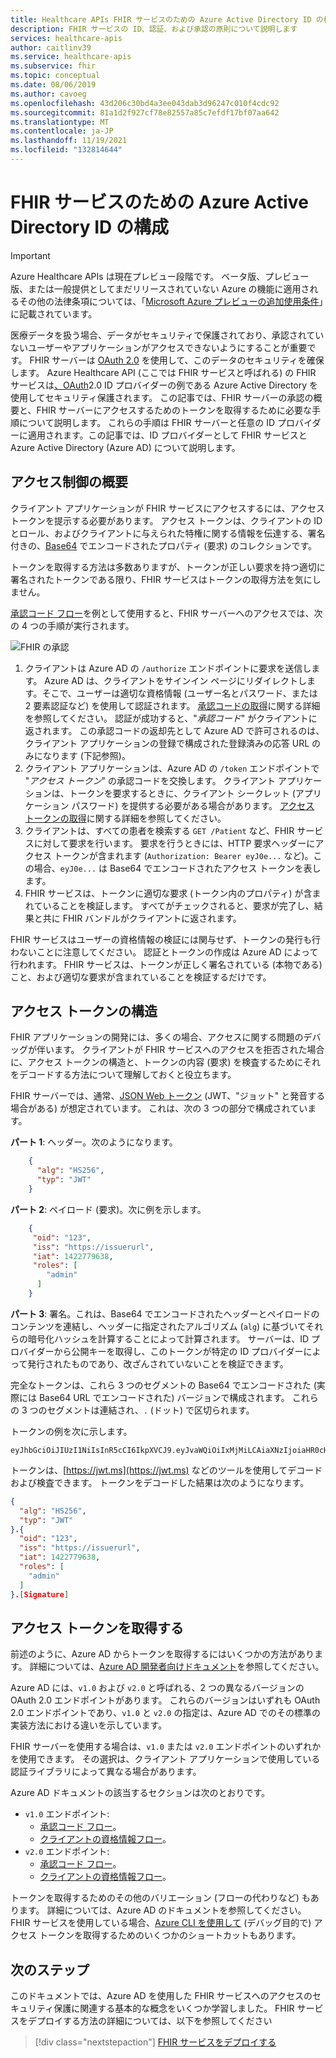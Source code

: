 ```yaml
---
title: Healthcare APIs FHIR サービスのための Azure Active Directory ID の構成
description: FHIR サービスの ID、認証、および承認の原則について説明します
services: healthcare-apis
author: caitlinv39
ms.service: healthcare-apis
ms.subservice: fhir
ms.topic: conceptual
ms.date: 08/06/2019
ms.author: cavoeg
ms.openlocfilehash: 43d206c30bd4a3ee043dab3d96247c010f4cdc92
ms.sourcegitcommit: 81a1d2f927cf78e82557a85c7efdf17bf07aa642
ms.translationtype: MT
ms.contentlocale: ja-JP
ms.lasthandoff: 11/19/2021
ms.locfileid: "132814644"
---
```

# <a name="azure-active-directory-identity-configuration-for-fhir-service"></a>FHIR サービスのための Azure Active Directory ID の構成

> [!IMPORTANT]
> Azure Healthcare APIs は現在プレビュー段階です。 ベータ版、プレビュー版、または一般提供としてまだリリースされていない Azure の機能に適用されるその他の法律条項については、「[Microsoft Azure プレビューの追加使用条件](https://azure.microsoft.com/support/legal/preview-supplemental-terms/)」に記載されています。

医療データを扱う場合、データがセキュリティで保護されており、承認されていないユーザーやアプリケーションがアクセスできないようにすることが重要です。 FHIR サーバーは [OAuth 2.0](https://oauth.net/2/) を使用して、このデータのセキュリティを確保します。 Azure Healthcare API (ここでは FHIR サービスと呼ばれる) の FHIR サービスは[、OAuth](../../active-directory/index.yml)2.0 ID プロバイダーの例である Azure Active Directory を使用してセキュリティ保護されます。 この記事では、FHIR サーバーの承認の概要と、FHIR サーバーにアクセスするためのトークンを取得するために必要な手順について説明します。 これらの手順は FHIR サーバーと任意の ID プロバイダーに適用されます。この記事では、ID プロバイダーとして FHIR サービスと Azure Active Directory (Azure AD) について説明します。

## <a name="access-control-overview"></a>アクセス制御の概要

クライアント アプリケーションが FHIR サービスにアクセスするには、アクセス トークンを提示する必要があります。 アクセス トークンは、クライアントの ID とロール、およびクライアントに与えられた特権に関する情報を伝達する、署名付きの、[Base64](https://en.wikipedia.org/wiki/Base64) でエンコードされたプロパティ (要求) のコレクションです。

トークンを取得する方法は多数ありますが、トークンが正しい要求を持つ適切に署名されたトークンである限り、FHIR サービスはトークンの取得方法を気にしません。 

[承認コード フロー](../../active-directory/azuread-dev/v1-protocols-oauth-code.md)を例として使用すると、FHIR サーバーへのアクセスでは、次の 4 つの手順が実行されます。

![FHIR の承認](media/azure-active-directory-fhir-service/fhir-authorization.png)

1. クライアントは Azure AD の `/authorize` エンドポイントに要求を送信します。 Azure AD は、クライアントをサインイン ページにリダイレクトします。そこで、ユーザーは適切な資格情報 (ユーザー名とパスワード、または 2 要素認証など) を使用して認証されます。 [承認コードの取得](../../active-directory/azuread-dev/v1-protocols-oauth-code.md#request-an-authorization-code)に関する詳細を参照してください。 認証が成功すると、"*承認コード*" がクライアントに返されます。 この承認コードの返却先として Azure AD で許可されるのは、クライアント アプリケーションの登録で構成された登録済みの応答 URL のみになります (下記参照)。
1. クライアント アプリケーションは、Azure AD の `/token` エンドポイントで "*アクセス トークン*" の承認コードを交換します。 クライアント アプリケーションは、トークンを要求するときに、クライアント シークレット (アプリケーション パスワード) を提供する必要がある場合があります。 [アクセス トークンの取得](../../active-directory/azuread-dev/v1-protocols-oauth-code.md#use-the-authorization-code-to-request-an-access-token)に関する詳細を参照してください。
1. クライアントは、すべての患者を検索する `GET /Patient` など、FHIR サービスに対して要求を行います。 要求を行うときには、HTTP 要求ヘッダーにアクセス トークンが含まれます (`Authorization: Bearer eyJ0e...` など)。この場合、`eyJ0e...` は Base64 でエンコードされたアクセス トークンを表します。
1. FHIR サービスは、トークンに適切な要求 (トークン内のプロパティ) が含まれていることを検証します。 すべてがチェックされると、要求が完了し、結果と共に FHIR バンドルがクライアントに返されます。

FHIR サービスはユーザーの資格情報の検証には関与せず、トークンの発行も行わないことに注意してください。 認証とトークンの作成は Azure AD によって行われます。 FHIR サービスは、トークンが正しく署名されている (本物である) こと、および適切な要求が含まれていることを検証するだけです。

## <a name="structure-of-an-access-token"></a>アクセス トークンの構造

FHIR アプリケーションの開発には、多くの場合、アクセスに関する問題のデバッグが伴います。 クライアントが FHIR サービスへのアクセスを拒否された場合に、アクセス トークンの構造と、トークンの内容 (要求) を検査するためにそれをデコードする方法について理解しておくと役立ちます。 

FHIR サーバーでは、通常、[JSON Web トークン](https://en.wikipedia.org/wiki/JSON_Web_Token) (JWT、"ジョット" と発音する場合がある) が想定されています。 これは、次の 3 つの部分で構成されています。

**パート 1**: ヘッダー。次のようになります。
```json
    {
      "alg": "HS256",
      "typ": "JWT"
    }
```

**パート 2**: ペイロード (要求)。次に例を示します。
```json
    {
     "oid": "123",
     "iss": "https://issuerurl",
     "iat": 1422779638,
     "roles": [
        "admin"
      ]
    }
```

**パート 3**: 署名。これは、Base64 でエンコードされたヘッダーとペイロードのコンテンツを連結し、ヘッダーに指定されたアルゴリズム (`alg`) に基づいてそれらの暗号化ハッシュを計算することによって計算されます。 サーバーは、ID プロバイダーから公開キーを取得し、このトークンが特定の ID プロバイダーによって発行されたものであり、改ざんされていないことを検証できます。

完全なトークンは、これら 3 つのセグメントの Base64 でエンコードされた (実際には Base64 URL でエンコードされた) バージョンで構成されます。 これらの 3 つのセグメントは連結され、`.` (ドット) で区切られます。

トークンの例を次に示します。

```
eyJhbGciOiJIUzI1NiIsInR5cCI6IkpXVCJ9.eyJvaWQiOiIxMjMiLCAiaXNzIjoiaHR0cHM6Ly9pc3N1ZXJ1cmwiLCJpYXQiOjE0MjI3Nzk2MzgsInJvbGVzIjpbImFkbWluIl19.gzSraSYS8EXBxLN_oWnFSRgCzcmJmMjLiuyu5CSpyHI
```

トークンは、[https://jwt.ms](https://jwt.ms) などのツールを使用してデコードおよび検査できます。 トークンをデコードした結果は次のようになります。

```json
{
  "alg": "HS256",
  "typ": "JWT"
}.{
  "oid": "123",
  "iss": "https://issuerurl",
  "iat": 1422779638,
  "roles": [
    "admin"
  ]
}.[Signature]
```

## <a name="obtaining-an-access-token"></a>アクセス トークンを取得する

前述のように、Azure AD からトークンを取得するにはいくつかの方法があります。 詳細については、[Azure AD 開発者向けドキュメント](../../active-directory/develop/index.yml)を参照してください。

Azure AD には、`v1.0` および `v2.0` と呼ばれる、2 つの異なるバージョンの OAuth 2.0 エンドポイントがあります。 これらのバージョンはいずれも OAuth 2.0 エンドポイントであり、`v1.0` と `v2.0` の指定は、Azure AD でのその標準の実装方法における違いを示しています。 

FHIR サーバーを使用する場合は、`v1.0` または `v2.0` エンドポイントのいずれかを使用できます。 その選択は、クライアント アプリケーションで使用している認証ライブラリによって異なる場合があります。

Azure AD ドキュメントの該当するセクションは次のとおりです。

* `v1.0` エンドポイント:
    * [承認コード フロー](../../active-directory/azuread-dev/v1-protocols-oauth-code.md)。
    * [クライアントの資格情報フロー](../../active-directory/azuread-dev/v1-oauth2-client-creds-grant-flow.md)。
* `v2.0` エンドポイント:
    * [承認コード フロー](../../active-directory/develop/v2-oauth2-auth-code-flow.md)。
    * [クライアントの資格情報フロー](../../active-directory/develop/v2-oauth2-client-creds-grant-flow.md)。

トークンを取得するためのその他のバリエーション (フローの代わりなど) もあります。 詳細については、Azure AD のドキュメントを参照してください。 FHIR サービスを使用している場合、[Azure CLI を使用して](get-healthcare-apis-access-token-cli.md) (デバッグ目的で) アクセス トークンを取得するためのいくつかのショートカットもあります。

## <a name="next-steps"></a>次のステップ

このドキュメントでは、Azure AD を使用した FHIR サービスへのアクセスのセキュリティ保護に関連する基本的な概念をいくつか学習しました。 FHIR サービスをデプロイする方法の詳細については、以下を参照してください

>[!div class="nextstepaction"]
>[FHIR サービスをデプロイする](fhir-portal-quickstart.md)
